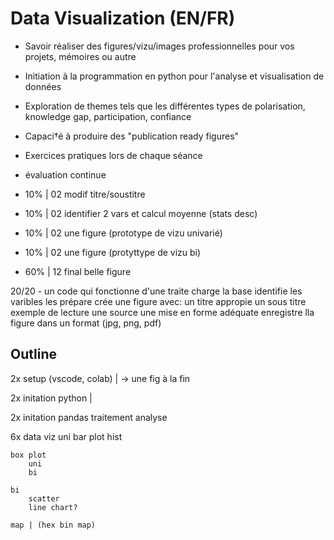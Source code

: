 # Data Visualization (EN/FR)

- Savoir réaliser des figures/vizu/images professionnelles pour vos projets, mémoires ou autre 
- Initiation à la programmation en python pour l'analyse et visualisation de données
- Exploration de themes tels que les différentes types de polarisation, knowledge gap, participation, confiance
- Capaci†é à produire des "publication ready figures"
- Exercices pratiques lors de chaque séance
- évaluation continue 

- 10% | 02 modif titre/soustitre
- 10% | 02 identifier 2 vars et calcul moyenne (stats desc)
- 10% | 02 une figure (prototype de vizu univarié)
- 10% | 02 une figure (protyttype de vizu bi)
- 60% | 12 final belle figure


20/20 - 
un code qui fonctionne d'une traite
charge la base
identifie les varibles
les prépare
crée une figure avec:
    un titre appropie
    un sous titre exemple de lecture
    une source
    une mise en forme adéquate
enregistre lla figure dans un format (jpg, png, pdf)

## Outline

2x setup (vscode, colab) | -> une fig à la fin 

2x initation python | 

2x initation pandas 
    traitement 
    analyse 

6x data viz 
    uni
        bar plot 
        hist

    box plot 
        uni 
        bi

    bi
        scatter 
        line chart? 

    map | (hex bin map)

